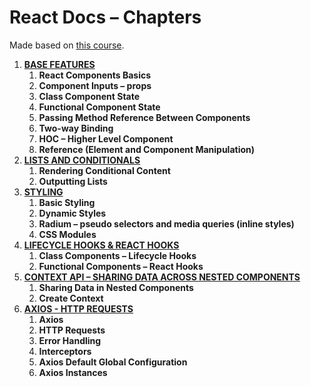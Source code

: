 # React Docs – Chapters
Made based on [this course](https://www.udemy.com/course/react-the-complete-guide-incl-redux/).

1. **[BASE FEATURES](./1-base-features.md)**
    1. **React Components Basics**
    1. **Component Inputs – props**
    1. **Class Component State**
    1. **Functional Component State**
    1. **Passing Method Reference Between Components**
    1. **Two-way Binding**
    1. **HOC – Higher Level Component**
    1. **Reference (Element and Component Manipulation)**
1.  **[LISTS AND CONDITIONALS](./2-lists-and-conditionals.md)**
    1. **Rendering Conditional Content**
    1. **Outputting Lists**
1. **[STYLING](./3-styling.md)**
    1. **Basic Styling**
    1. **Dynamic Styles**
    1. **Radium – pseudo selectors and media queries (inline styles)**
    1. **CSS Modules**
1. **[LIFECYCLE HOOKS & REACT HOOKS](./4-lifecycle-hooks.md)**
    1. **Class Components – Lifecycle Hooks**
    1. **Functional Components – React Hooks**
1. **[CONTEXT API – SHARING DATA ACROSS NESTED COMPONENTS](./5-context-api.md)**
    1. **Sharing Data in Nested Components**
    1. **Create Context**
1. **[AXIOS - HTTP REQUESTS](./6-axios-http-requests.md)**
    1. **Axios**
    1. **HTTP Requests**
    1. **Error Handling**
    1. **Interceptors**
    1. **Axios Default Global Configuration**
    1. **Axios Instances**

